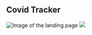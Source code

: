 ## Covid Tracker

![Image of the landing page](https://imgur.com/WFftNs0.png)
![](https://imgur.com/W9qiPAV.png)
